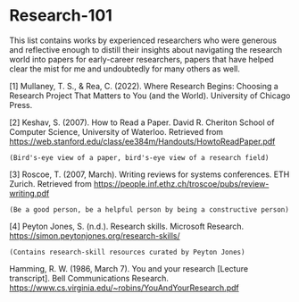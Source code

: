 # Research-101
This list contains works by experienced researchers who were generous and reflective enough to distill their insights about navigating the research world into papers for early-career researchers, papers that have helped clear the mist for me and undoubtedly for many others as well.

[1] Mullaney, T. S., & Rea, C. (2022). Where Research Begins: Choosing a Research Project That Matters to You (and the World). University of Chicago Press.

[2] Keshav, S. (2007). How to Read a Paper. David R. Cheriton School of Computer Science, University of Waterloo. Retrieved from https://web.stanford.edu/class/ee384m/Handouts/HowtoReadPaper.pdf
    
    (Bird's-eye view of a paper, bird's-eye view of a research field)

[3] Roscoe, T. (2007, March). Writing reviews for systems conferences. ETH Zurich. Retrieved from https://people.inf.ethz.ch/troscoe/pubs/review-writing.pdf
    
    (Be a good person, be a helpful person by being a constructive person)

[4] Peyton Jones, S. (n.d.). Research skills. Microsoft Research. https://simon.peytonjones.org/research-skills/
    
    (Contains research-skill resources curated by Peyton Jones)

Hamming, R. W. (1986, March 7). You and your research [Lecture transcript]. Bell Communications Research. https://www.cs.virginia.edu/~robins/YouAndYourResearch.pdf
